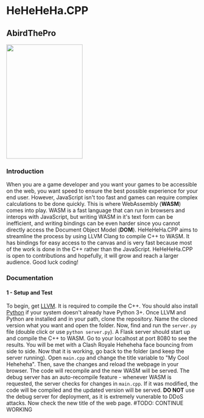 # HeHeHeHa.CPP
## AbirdThePro

<img src="https://i.pinimg.com/736x/ef/26/aa/ef26aa8f9ec60d91a7b9ffa661719a9c.jpg" width="200" height="300">

### Introduction
When you are a game developer and you want your games to be accessible on the web, you want speed to ensure the best possible experience for your end user. However, JavaScript isn't too fast and games can require complex calculations to be done quickly. This is where WebAssembly (**WASM**) comes into play. WASM is a fast language that can run in browsers and interops with JavaScript, but writing WASM in it's text form can be inefficient, and writing bindings can be even harder since you cannot directly access the Document Object Model (**DOM**). HeHeHeHa.CPP aims to streamline the process by using LLVM Clang to compile C++ to WASM. It has bindings for easy access to the canvas and is very fast because most of the work is done in the C++ rather than the JavaScript. HeHeHeHa.CPP is open to contributions and hopefully, it will grow and reach a larger audience. Good luck coding!

### Documentation

#### 1 - Setup and Test

To begin, get [LLVM](https://releases.llvm.org/download.html). It is required to compile the C++. You should also install [Python](https://www.python.org/downloads/) if your system doesn't already have Python 3+. Once LLVM and Python are installed and in your path, clone the repository. Name the cloned version what you want and open the folder. Now, find and run the `server.py` file (double click or use `python server.py`). A Flask server should start up and compile the C++ to WASM. Go to your localhost at port 8080 to see the results. You will be met with a Clash Royale Heheheha face bouncing from side to side. Now that it is working, go back to the folder (and keep the server running). Open `main.cpp` and change the title variable to "My Cool Heheheha". Then, save the changes and reload the webpage in your browser. The code will recompile and the new WASM will be served. The debug server has an auto-recompile feature - whenever WASM is requested, the server checks for changes in `main.cpp`. If it was modified, the code will be compiled and the updated version will be served. **DO NOT** use the debug server for deployment, as it is extremely vunerable to DDoS attacks. Now check the new title of the web page.
#TODO: CONTINUE WORKING
